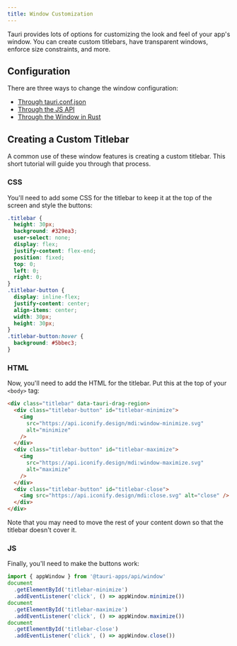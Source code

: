 ```yaml
---
title: Window Customization
---
```


Tauri provides lots of options for customizing the look and feel of your app's window. You can create custom titlebars, have transparent windows, enforce size constraints, and more.

## Configuration

There are three ways to change the window configuration:

- [Through tauri.conf.json](https://tauri.studio/en/docs/api/config/#tauri.windows)
- [Through the JS API](https://tauri.studio/en/docs/api/js/modules/window)
- [Through the Window in Rust](https://tauri.studio/en/docs/api/rust/tauri/struct.Window)

## Creating a Custom Titlebar

A common use of these window features is creating a custom titlebar. This short tutorial will guide you through that process.

### CSS

You'll need to add some CSS for the titlebar to keep it at the top of the screen and style the buttons:

```css
.titlebar {
  height: 30px;
  background: #329ea3;
  user-select: none;
  display: flex;
  justify-content: flex-end;
  position: fixed;
  top: 0;
  left: 0;
  right: 0;
}
.titlebar-button {
  display: inline-flex;
  justify-content: center;
  align-items: center;
  width: 30px;
  height: 30px;
}
.titlebar-button:hover {
  background: #5bbec3;
}
```

### HTML

Now, you'll need to add the HTML for the titlebar. Put this at the top of your `<body>` tag:

```html
<div class="titlebar" data-tauri-drag-region>
  <div class="titlebar-button" id="titlebar-minimize">
    <img
      src="https://api.iconify.design/mdi:window-minimize.svg"
      alt="minimize"
    />
  </div>
  <div class="titlebar-button" id="titlebar-maximize">
    <img
      src="https://api.iconify.design/mdi:window-maximize.svg"
      alt="maximize"
    />
  </div>
  <div class="titlebar-button" id="titlebar-close">
    <img src="https://api.iconify.design/mdi:close.svg" alt="close" />
  </div>
</div>
```

Note that you may need to move the rest of your content down so that the titlebar doesn't cover it.

### JS

Finally, you'll need to make the buttons work:

```js
import { appWindow } from '@tauri-apps/api/window'
document
  .getElementById('titlebar-minimize')
  .addEventListener('click', () => appWindow.minimize())
document
  .getElementById('titlebar-maximize')
  .addEventListener('click', () => appWindow.maximize())
document
  .getElementById('titlebar-close')
  .addEventListener('click', () => appWindow.close())
```
